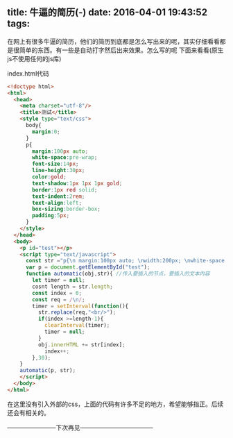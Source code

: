 title: 牛逼的简历(-)
date: 2016-04-01 19:43:52
tags:
---
在网上有很多牛逼的简历，他们的简历到底都是怎么写出来的呢，其实仔细看看都是很简单的东西。有一些是自动打字然后出来效果。怎么写的呢 下面来看看(原生js不使用任何的js库)

<!--more-->
index.html代码

```html
<!doctype html>
<html>
  <head>
    <meta charset="utf-8"/>
    <title>测试</title>
    <style type="text/css">
      body{
        margin:0;
      }
      p{
        margin:100px auto;
        white-space:pre-wrap;
        font-size:14px;
        line-height:30px;
        color:gold;
        text-shadow:1px 1px 1px gold;
        border:1px red solid;
        text-indent:2rem;
        text-align:left;
        box-sizing:border-box;
        padding:5px;
      }
    </style>
  </head>
  <body>
    <p id="test"></p>
    <script type="text/javascript">
      const str ="p{\n margin:100px auto; \nwidth:200px; \nwhite-space:pre-wrap; \nfont-size:20px; \nline-height:30px; \ncolor:gold; \ntext-shadow:1px 1px 1px gold; \nborder:1px red solid; \ntext-indent:2rem; \ntext-align:center; \nbox-sizing:border-box; \npadding:5px;\n}\n";
      var p = document.getElementById("test");
      function automatic(obj,str){ //传入要插入的节点，要插入的文本内容
        let timer = null;
        cosnt length = str.length;
        const index = 0;
        const req = /\n/;
        timer = setInterval(function(){
          str.replace(req,"<br/>");
          if(index >=length-1){
            clearInterval(timer);
            timer = null;
          }
          obj.innerHTML += str[index];
            index++;
        },30);
    }
    automatic(p, str);
    </script>
  </body>
</html>
```

在这里没有引入外部的css，上面的代码有许多不足的地方，希望能够指正。后续还会有相关的。

————————下次再见————————————
